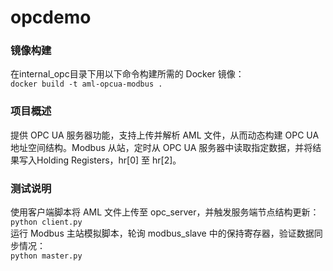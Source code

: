 # opcdemo

### 镜像构建
在internal_opc目录下用以下命令构建所需的 Docker 镜像：  
`docker build -t aml-opcua-modbus .`  
### 项目概述
提供 OPC UA 服务器功能，支持上传并解析 AML 文件，从而动态构建 OPC UA 地址空间结构。Modbus 从站，定时从 OPC UA 服务器中读取指定数据，并将结果写入Holding Registers，hr[0] 至 hr[2]。  
### 测试说明
使用客户端脚本将 AML 文件上传至 opc_server，并触发服务端节点结构更新：  
`python client.py`  
运行 Modbus 主站模拟脚本，轮询 modbus_slave 中的保持寄存器，验证数据同步情况：  
`python master.py` 
